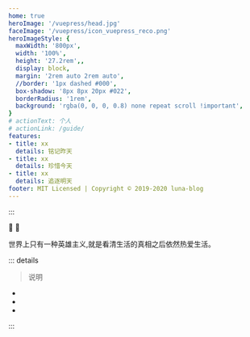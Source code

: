 ```yaml
---
home: true
heroImage: '/vuepress/head.jpg'
faceImage: '/vuepress/icon_vuepress_reco.png'
heroImageStyle: {
  maxWidth: '800px',
  width: '100%',
  height: '27.2rem',,
  display: block,
  margin: '2rem auto 2rem auto',
  //border: '1px dashed #000',
  box-shadow: '8px 8px 20px #022',
  borderRadius: '1rem',
  background: 'rgba(0, 0, 0, 0.8) none repeat scroll !important',
}
# actionText: 个人
# actionLink: /guide/
features:
- title: xx
  details: 铭记昨天
- title: xx
  details: 珍惜今天
- title: xx
  details: 追逐明天
footer: MIT Licensed | Copyright © 2019-2020 luna-blog
---
```


:::

:tada: :100:


世界上只有一种英雄主义,就是看清生活的真相之后依然热爱生活。

::: details
> 说明

- 
- 
- 

:::


